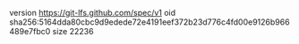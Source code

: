 version https://git-lfs.github.com/spec/v1
oid sha256:5164dda80cbc9d9edede72e4191eef372b23d776c4fd00e9126b966489e7fbc0
size 22236
